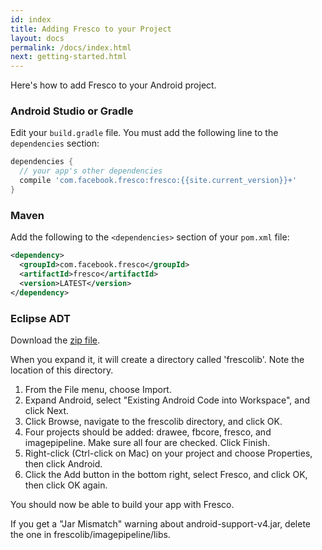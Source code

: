 ```yaml
---
id: index
title: Adding Fresco to your Project
layout: docs
permalink: /docs/index.html
next: getting-started.html
---
```


Here's how to add Fresco to your Android project.

### Android Studio or Gradle

Edit your `build.gradle` file. You must add the following line to the `dependencies` section:


```groovy
dependencies {
  // your app's other dependencies
  compile 'com.facebook.fresco:fresco:{{site.current_version}}+'
}
```

### Maven

Add the following to the `<dependencies>` section of your `pom.xml` file:


```xml
<dependency>
  <groupId>com.facebook.fresco</groupId>
  <artifactId>fresco</artifactId>
  <version>LATEST</version>
</dependency>
```

### Eclipse ADT

Download the [zip file](https://github.com/facebook/fresco/releases/download/v0.3.0/fresco-v{{site.current_version}}.zip).

When you expand it, it will create a directory called 'frescolib'. Note the location of this directory.

1. From the File menu, choose Import.
2. Expand Android, select "Existing Android Code into Workspace", and click Next.
3. Click Browse, navigate to the frescolib directory, and click OK.
4. Four projects should be added: drawee, fbcore, fresco, and imagepipeline. Make sure all four are checked. Click Finish.
5. Right-click (Ctrl-click on Mac) on your project and choose Properties, then click Android.
6. Click the Add button in the bottom right, select Fresco, and click OK, then click OK again.

You should now be able to build your app with Fresco.

If you get a "Jar Mismatch" warning about android-support-v4.jar, delete the one in frescolib/imagepipeline/libs.
